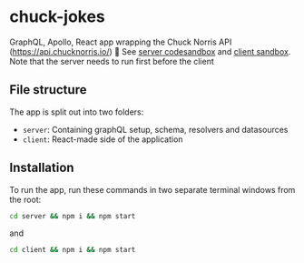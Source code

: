 # chuck-jokes

GraphQL, Apollo, React app wrapping the Chuck Norris API (https://api.chucknorris.io/) 🚀
See [server codesandbox](https://codesandbox.io/s/chuck-jokes-server-ot647) and [client sandbox](https://codesandbox.io/s/chuck-jokes-client-u6w9f). Note that the server needs to run first before the client

## File structure

The app is split out into two folders:
- `server`: Containing graphQL setup, schema, resolvers and datasources
- `client`: React-made side of the application


## Installation

To run the app, run these commands in two separate terminal windows from the root:

```bash
cd server && npm i && npm start
```

and

```bash
cd client && npm i && npm start
```
